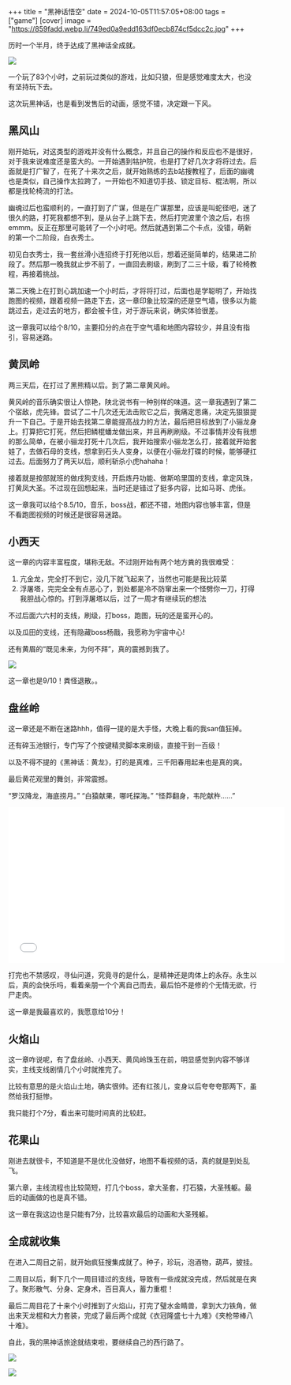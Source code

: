 +++
title = "黑神话悟空"
date = 2024-10-05T11:57:05+08:00
tags = ["game"]
[cover]
image = "https://859fadd.webp.li/749ed0a9edd163df0ecb874cf5dcc2c.jpg"
+++

历时一个半月，终于达成了黑神话全成就。

![](https://859fadd.webp.li/d4b0f1c737ba255d28aa98474ceaae4.png)

一个玩了83个小时，之前玩过类似的游戏，比如只狼，但是感觉难度太大，也没有坚持玩下去。

这次玩黑神话，也是看到发售后的动画，感觉不错，决定跟一下风。

## 黑风山

刚开始玩，对这类型的游戏并没有什么概念，并且自己的操作和反应也不是很好，对于我来说难度还是蛮大的。一开始遇到牯护院，也是打了好几次才将将过去。后面就是打广智了，在死了十来次之后，就开始熟练的去b站搜教程了，后面的幽魂也是类似，自己操作太拉跨了，一开始也不知道切手技、锁定目标、棍法啊，所以都是找轮椅流的打法。

幽魂过后也蛮顺利的，一直打到了广谋，但是在广谋那里，应该是叫蛇径吧，迷了很久的路，打死我都想不到，是从台子上跳下去，然后打完波里个浪之后，右拐emmm。反正在那里可能转了一个小时吧。然后就遇到第二个卡点，没错，萌新的第一个二阶段，白衣秀士。

初见白衣秀士，我一套丝滑小连招终于打死他以后，想着还挺简单的，结果进二阶段了。然后那一晚我就止步不前了，一直回去刷级，刷到了二三十级，看了轮椅教程，再接着挑战。

第二天晚上在打到心跳加速一个小时后，才将将打过，后面也是学聪明了，开始找跑图的视频，跟着视频一路走下去，这一章印象比较深的还是空气墙，很多以为能跳过去，走过去的地方，都会被卡住，对于游玩来说，确实体验很差。

这一章我可以给个8/10，主要扣分的点在于空气墙和地图内容较少，并且没有指引，容易迷路。

## 黄凤岭

两三天后，在打过了黑熊精以后。到了第二章黄风岭。

黄风岭的音乐确实很让人惊艳，陕北说书有一种别样的味道。这一章我遇到了第二个宿敌，虎先锋。尝试了二十几次还无法击败它之后，我痛定思痛，决定先狠狠提升一下自己。于是开始去找第二章能提高战力的方法，最后把目标放到了小骊龙身上。打算把它打死，然后把鳞棍蟠龙做出来，并且再刷刷级。不过事情并没有我想的那么简单，在被小骊龙打死十几次后，我开始搜索小骊龙怎么打，接着就开始套娃了，去做石母的支线，想拿到石头人变身，以便在小骊龙打碟的时候，能够硬扛过去。后面努力了两天以后，顺利斩杀小虎hahaha！

接着就是按部就班的做戌狗支线，开启炼丹功能、做斯哈里国的支线，拿定风珠，打黄凤大圣。不过现在回想起来，当时还是错过了挺多内容，比如马哥、虎伥。

这一章我可以给个8.5/10，音乐，boss战，都还不错，地图内容也够丰富，但是不看跑图视频的时候还是很容易迷路。

## 小西天

这一章的内容丰富程度，堪称无敌。不过刚开始有两个地方粪的我很难受：

1. 亢金龙，完全打不到它，没几下就飞起来了，当然也可能是我比较菜
2. 浮屠塔，完完全全有点恶心了，到处都是冷不防窜出来一个怪劈你一刀，打得我胆战心惊的。打到浮屠塔以后，过了一周才有继续玩的想法

不过后面六六村的支线，刷级，打boss，跑图，玩的还是蛮开心的。

以及瓜田的支线，还有隐藏boss杨戬，我愿称为宇宙中心!

还有黄眉的“既见未来，为何不拜”，真的震撼到我了。

![](https://859fadd.webp.li/a8ed74fba8377e71c7f9ff71fe7960f.jpg)

这一章也是9/10！粪怪退散。。

## 盘丝岭

这一章还是不断在迷路hhh，值得一提的是大手怪，大晚上看的我san值狂掉。

还有碎玉池银行，专门写了个按键精灵脚本来刷级，直接干到一百级！

以及不得不提的《黑神话：黄龙》，打的是真难，三千阳春用起来也是真的爽。

最后黄花观里的舞剑，非常震撼。

“罗汉降龙，海底捞月。” “白猿献果，哪吒探海。” “怪莽翻身，韦陀献杵……”

<iframe width="560" height="315" src="//player.bilibili.com/player.html?isOutside=true&aid=113033389080891&bvid=BV1CKsxewEEn&cid=25602952732&p=1" scrolling="no" border="0" frameborder="no" framespacing="0" allowfullscreen="true"></iframe>

打完也不禁感叹，寻仙问道，究竟寻的是什么，是精神还是肉体上的永存。永生以后，真的会快乐吗，看着亲朋一个个离自己而去，最后怕不是修的个无情无欲，行尸走肉。

这一章是我最喜欢的，我愿意给10分！

## 火焰山

这一章咋说呢，有了盘丝岭、小西天、黄风岭珠玉在前，明显感觉到内容不够详实，主线支线剧情几个小时就推完了。

比较有意思的是火焰山土地，确实很帅。还有红孩儿，变身以后夸夸夸那两下，虽然给我打挺惨。

我只能打个7分，看出来可能时间真的比较赶。

## 花果山

刚进去就很卡，不知道是不是优化没做好，地图不看视频的话，真的就是到处乱飞。

第六章，主线流程也比较简短，打几个boss，拿大圣套，打石猿，大圣残躯。最后的动画做的也是真不错。

这一章在我这边也是只能有7分，比较喜欢最后的动画和大圣残躯。

## 全成就收集

在进入二周目之前，就开始疯狂搜集成就了。种子，珍玩，泡酒物，葫芦，披挂。

二周目以后，剩下几个一周目错过的支线，导致有一些成就没完成，然后就是在爽了。聚形散气、分身、定身术，百目真人，蓄力重棍！

最后二周目花了十来个小时推到了火焰山，打完了璧水金睛兽，拿到大力铁角，做出来天龙棍和大力套装，完成了最后两个成就《衣冠隆盛七十九难》《夹枪带棒八十难》。

自此，我的黑神话旅途就结束啦，要继续自己的西行路了。

![](https://859fadd.webp.li/82a988dc5414756eda605a2feb11935.jpg)

![](https://859fadd.webp.li/88b9e4b2a4b2fcae86a5f9cd58a4294.jpg)
